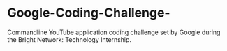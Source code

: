 # Google-Coding-Challenge-
Commandline YouTube application coding challenge set by Google during the Bright Network: Technology Internship. 
